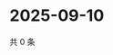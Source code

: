# 2025-09-10

共 0 条

<!-- BEGIN ZHIHUVIDEO -->
<!-- 最后更新时间 Wed Sep 10 2025 07:09:26 GMT+0800 (China Standard Time) -->

<!-- END ZHIHUVIDEO -->
